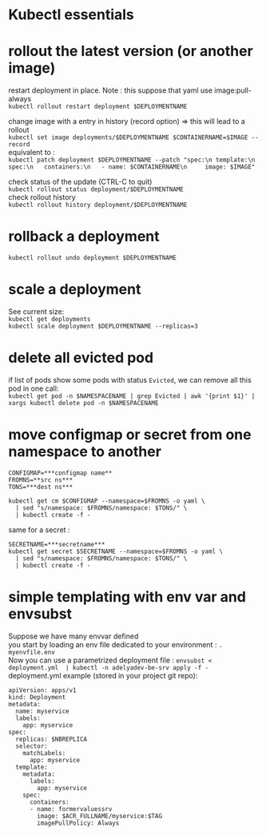 # Kubectl essentials

# rollout the latest version (or another image)
restart deployment in place. Note : this suppose that yaml use image:pull-always \
`kubectl rollout restart deployment $DEPLOYMENTNAME`
 
change image with a entry in history (record option) => this will lead to a rollout \
`kubectl set image deployments/$DEPLOYMENTNAME $CONTAINERNAME=$IMAGE --record`  
equivalent to :   
`kubectl patch deployment $DEPLOYMENTNAME --patch "spec:\n template:\n  spec:\n   containers:\n   - name: $CONTAINERNAME\n     image: $IMAGE"`  

check status of the update (CTRL-C to quit)  
`kubectl rollout status deployment/$DEPLOYMENTNAME`  
check rollout history  
`kubectl rollout history deployment/$DEPLOYMENTNAME`  


# rollback a deployment
`kubectl rollout undo deployment $DEPLOYMENTNAME`

# scale a deployment
See current size: \
`kubectl get deployments` \
`kubectl scale deployment $DEPLOYMENTNAME --replicas=3`

# delete all evicted pod
if list of pods show some pods with status `Evicted`, we can remove all this pod in one call: \
`kubectl get pod -n $NAMESPACENAME | grep Evicted | awk '{print $1}' | xargs kubectl delete pod -n $NAMESPACENAME`

# move configmap or secret from one namespace to another
```
CONFIGMAP=***configmap name**
FROMNS=**src ns***
TONS=***dest ns***

kubectl get cm $CONFIGMAP --namespace=$FROMNS -o yaml \
  | sed "s/namespace: $FROMNS/namespace: $TONS/" \
  | kubectl create -f -  
```

same for a secret : 
```
SECRETNAME=***secretname***
kubectl get secret $SECRETNAME --namespace=$FROMNS -o yaml \
  | sed "s/namespace: $FROMNS/namespace: $TONS/" \
  | kubectl create -f -
 ```
 
# simple templating with env var and envsubst

Suppose we have many envvar defined  
you start by loading an env file dedicated to your environment : `. myenvfile.env`  
Now you can use a parametrized deployment file : `envsubst < deployment.yml  | kubectl -n adelyadev-be-srv apply -f -`
deployment.yml example (stored in your project git repo):
```
apiVersion: apps/v1
kind: Deployment
metadata:
  name: myservice
  labels:
    app: myservice
spec:
  replicas: $NBREPLICA
  selector:
    matchLabels:
      app: myservice
  template:
    metadata:
      labels:
        app: myservice
    spec:
      containers:
      - name: formervaluessrv
        image: $ACR_FULLNAME/myservice:$TAG
        imagePullPolicy: Always  
```
